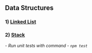 ## Data Structures
### 1) [Linked List](https://github.com/rodiosheek/data-structures/tree/Unit_test_linked_list/src/lib/data-structure/linked-list)
### 2) [Stack](https://github.com/rodiosheek/data-structures/tree/Stack/src/lib/data-structure/stack)



*- Run unit tests with command - ```npm test```*

